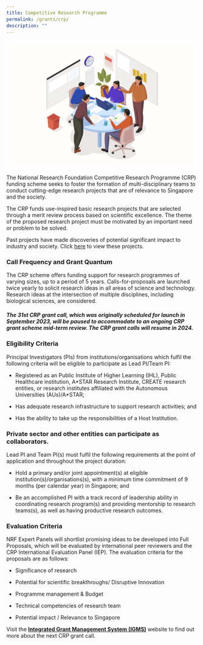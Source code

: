 ```yaml
---
title: Competitive Research Programme
permalink: /grants/crp/
description: ""
---
```

![](/images/Grants/team%20meeting%20isometric%20illustration.jpg)

The National Research Foundation Competitive Research Programme (CRP) funding scheme seeks to foster the formation of multi-disciplinary teams to conduct cutting-edge research projects that are of relevance to Singapore and the society.    
  
The CRP funds use-inspired basic research projects that are selected  through a merit review process based on scientific excellence. The theme of the proposed research project must be motivated by an important need or problem to be solved. 

Past projects have made discoveries of potential significant impact to industry and society. Click [here](https://go.gov.sg/crp-awarded) to view these projects.

### Call Frequency and Grant Quantum

The CRP scheme offers funding support for research programmes of varying sizes, up to a period of 5 years. Calls-for-proposals are launched twice yearly to solicit research ideas in all areas of science and technology. Research ideas at the intersection of multiple disciplines, including biological sciences, are considered. 

##### ***The 31st CRP grant call, which was originally scheduled for launch in September 2023, will be paused to accommodate to an ongoing CRP grant scheme mid-term review. The CRP grant calls will resume in 2024.***

### Eligibility Criteria

Principal Investigators (PIs) from institutions/organisations which fulfil the following criteria will be eligible to participate as Lead PI/Team PI:

*   Registered as an Public Institute of Higher Learning (IHL), Public Healthcare institution, A\*STAR Research Institute, CREATE research entities, or research institutes affiliated with the Autonomous Universities (AUs)/A\*STAR;
    
*   Has adequate research infrastructure to support research activities; and
    
*   Has the ability to take up the responsibilities of a Host Institution.

### Private sector and other entities can participate as collaborators.  
  
Lead PI and Team PI(s) must fulfil the following requirements at the point of application and throughout the project duration:

*   Hold a primary and/or joint appointment(s) at eligible institution(s)/organisations(s), with a minimum time commitment of 9 months (per calendar year) in Singapore; and

*   Be an accomplished PI with a track record of leadership ability in coordinating research program(s) and providing mentorship to research teams(s), as well as having productive research outcomes.

### Evaluation Criteria

NRF Expert Panels will shortlist promising ideas to be developed into Full Proposals, which will be evaluated by international peer reviewers and the CRP International Evaluation Panel (IEP). The evaluation criteria for the proposals are as follows:

*   Significance of research

*   Potential for scientific breakthroughs/ Disruptive Innovation

*   Programme management & Budget

*   Technical competencies of research team

*   Potential impact / Relevance to Singapore

Visit the **[Integrated Grant Management System (IGMS)](https://researchgrant.gov.sg/pages/index.aspx)** website to find out more about the next CRP grant call.